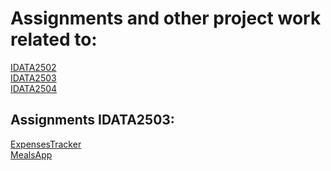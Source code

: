 # Assignments and other project work related to:

[IDATA2502](https://www.ntnu.no/studier/emner/IDATA2502/#tab=omEmnet) <br>
[IDATA2503](https://www.ntnu.no/studier/emner/IDATA2503#tab=omEmnet) <br>
[IDATA2504](https://www.ntnu.no/studier/emner/IDATA2504/#tab=omEmnet)

## Assignments IDATA2503:
[ExpensesTracker](https://github.com/GBFur/IDATA250x-exercises-2023-winter/tree/main/IDATA2503/ExpenseTrackerApp/ExpenseTrackerApp) <br>
[MealsApp](https://github.com/GBFur/IDATA250x-exercises-2023-winter/tree/main/IDATA2503/MealsApp/MealsApp)
